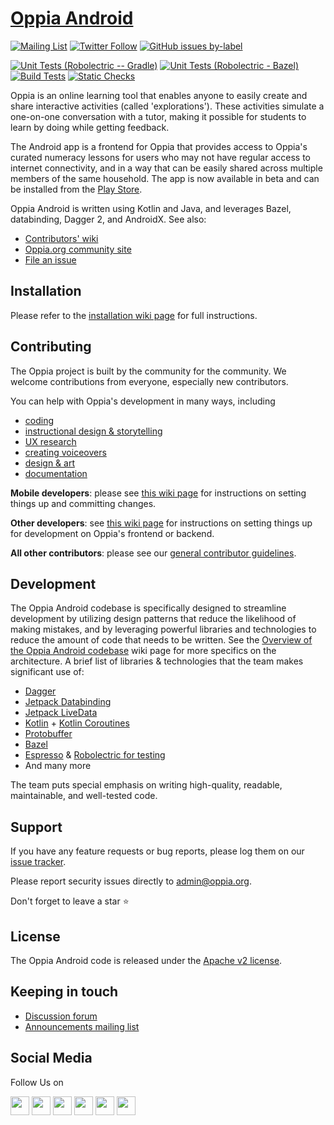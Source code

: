 # [Oppia Android](https://www.oppia.org)

[![Mailing List](https://img.shields.io/badge/Mailing%20List-Oppia%20Android-dev.svg)](mailto:oppia-android-dev@googlegroups.com) [![Twitter Follow](https://img.shields.io/twitter/follow/oppiaorg.svg?style=social&label=Follow&maxAge=2592000?style=flat-square)](https://twitter.com/oppiaorg) [![GitHub issues by-label](https://img.shields.io/github/issues-search/oppia/oppia-android?label=Available%20starter%20issues&query=is%3Aopen%20is%3Aissue%20label%3A%22good%20first%20issue%22%20no%3Aassignee)](https://github.com/oppia/oppia-android/issues?q=is%3Aopen+is%3Aissue+label%3A%22good+first+issue%22+no%3Aassignee)

[![Unit Tests (Robolectric -- Gradle)](https://github.com/oppia/oppia-android/actions/workflows/main.yml/badge.svg)](https://github.com/oppia/oppia-android/actions/workflows/main.yml) [![Unit Tests (Robolectric - Bazel)](https://github.com/oppia/oppia-android/actions/workflows/unit_tests.yml/badge.svg)](https://github.com/oppia/oppia-android/actions/workflows/unit_tests.yml) [![Build Tests](https://github.com/oppia/oppia-android/actions/workflows/build_tests.yml/badge.svg)](https://github.com/oppia/oppia-android/actions/workflows/build_tests.yml) [![Static Checks](https://github.com/oppia/oppia-android/actions/workflows/static_checks.yml/badge.svg)](https://github.com/oppia/oppia-android/actions/workflows/static_checks.yml)

Oppia is an online learning tool that enables anyone to easily create and share interactive activities (called 'explorations'). These activities simulate a one-on-one conversation with a tutor, making it possible for students to learn by doing while getting feedback.

The Android app is a frontend for Oppia that provides access to Oppia's curated numeracy lessons for users who may not have regular access to internet connectivity, and in a way that can be easily shared across multiple members of the same household. The app is now available in beta and can be installed from the [Play Store](https://play.google.com/store/apps/details?id=org.oppia.android).

Oppia Android is written using Kotlin and Java, and leverages Bazel, databinding, Dagger 2, and AndroidX. See also:

  * [Contributors' wiki](https://github.com/oppia/oppia-android/wiki)
  * [Oppia.org community site](https://www.oppia.org)
  * [File an issue](https://github.com/oppia/oppia-android/issues/new/choose)

## Installation

Please refer to the [installation wiki page](https://github.com/oppia/oppia-android/wiki/Contributing-to-Oppia-android#install-oppia-android) for full instructions.

## Contributing

The Oppia project is built by the community for the community. We welcome contributions from everyone, especially new contributors.

You can help with Oppia's development in many ways, including 
- [coding](https://github.com/oppia/oppia-android/wiki#instructions-for-making-a-code-change) 
- [instructional design & storytelling](https://github.com/oppia/oppia/wiki/Teaching-with-Oppia)
- [UX research](https://github.com/oppia/oppia/wiki/Conducting-research-with-students)
- [creating voiceovers](https://github.com/oppia/oppia/wiki/Instructions-for-voice-artists)
- [design & art](https://github.com/oppia/oppia/wiki/Contributing-to-Oppia%27s-design)
- [documentation](https://github.com/oppia/oppia-android/issues/1723)

**Mobile developers**: please see [this wiki page](https://github.com/oppia/oppia-android/wiki#instructions-for-making-a-code-change) for instructions on setting things up and committing changes.

**Other developers**: see [this wiki page](https://github.com/oppia/oppia/wiki/Contributing-code-to-Oppia#setting-things-up) for instructions on setting things up for development on Oppia's frontend or backend.

**All other contributors**: please see our [general contributor guidelines](https://github.com/oppia/oppia/wiki).


## Development
The Oppia Android codebase is specifically designed to streamline development by utilizing design patterns that reduce the likelihood of making mistakes, and by leveraging powerful libraries and technologies to reduce the amount of code that needs to be written. See the [Overview of the Oppia Android codebase](https://github.com/oppia/oppia-android/wiki/Overview-of-the-Oppia-Android-codebase-and-architecture) wiki page for more specifics on the architecture. A brief list of libraries & technologies that the team makes significant use of:
- [Dagger](https://dagger.dev/)
- [Jetpack Databinding](https://developer.android.com/topic/libraries/data-binding)
- [Jetpack LiveData](https://developer.android.com/topic/libraries/architecture/livedata)
- [Kotlin](https://kotlinlang.org/) + [Kotlin Coroutines](https://kotlinlang.org/docs/reference/coroutines-overview.html)
- [Protobuffer](https://developers.google.com/protocol-buffers)
- [Bazel](https://bazel.build/)
- [Espresso](https://developer.android.com/training/testing/espresso) & [Robolectric for testing](http://robolectric.org/)
- And many more

The team puts special emphasis on writing high-quality, readable, maintainable, and well-tested code.


## Support 

If you have any feature requests or bug reports, please log them on our [issue tracker](https://github.com/oppia/oppia-android/issues/new/choose).

Please report security issues directly to admin@oppia.org.

Don't forget to leave a star ⭐️


## License

The Oppia Android code is released under the [Apache v2 license](https://github.com/oppia/oppia-android/blob/develop/LICENSE).


## Keeping in touch

  * [Discussion forum](https://github.com/oppia/oppia-android/discussions)
  * [Announcements mailing list](http://groups.google.com/group/oppia-announce)

## Social Media
Follow Us on 

[<img height="30" src="https://img.shields.io/badge/twitter-1DA1F2.svg?&style=for-the-badge&logo=twitter&logoColor=white" />][twitter]
[<img height="30" src="https://img.shields.io/badge/linkedin-0077B5.svg?&style=for-the-badge&logo=linkedin&logoColor=white" />][LinkedIn]
[<img height="30" src = "https://img.shields.io/badge/facebook-1877F2.svg?&style=for-the-badge&logo=facebook&logoColor=white">][Facebook]
[<img height="30" src = "https://img.shields.io/badge/medium-12100E.svg?&style=for-the-badge&logo=medium&logoColor=white">][medium]
[<img height="30" src = "https://img.shields.io/badge/oppia.org%20youtube-FF0000.svg?&style=for-the-badge&logo=youtube&logoColor=white">][oppia-org-youtube]
[<img height="30" src = "https://img.shields.io/badge/oppia%20dev%20youtube-FF0000.svg?&style=for-the-badge&logo=youtube&logoColor=white">][dev-youtube]

[twitter]: https://twitter.com/oppiaorg
[linkedIn]: https://www.linkedin.com/company/oppia-org/
[medium]: https://medium.com/@oppia.org
[facebook]: https://www.facebook.com/oppiaorg/
[oppia-org-youtube]: https://www.youtube.com/channel/UC5c1G7BNDCfv1rczcBp9FPw
[dev-youtube]: https://www.youtube.com/channel/UCsrAX-oeqm0-NIQzQrdiUkQ
